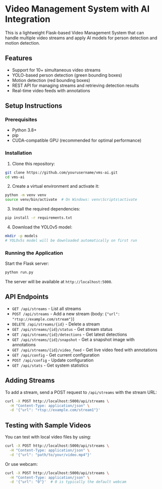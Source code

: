 # Video Management System with AI Integration

This is a lightweight Flask-based Video Management System that can handle multiple video streams and apply AI models for person detection and motion detection.

## Features

- Support for 10+ simultaneous video streams
- YOLO-based person detection (green bounding boxes)
- Motion detection (red bounding boxes)
- REST API for managing streams and retrieving detection results
- Real-time video feeds with annotations

## Setup Instructions

### Prerequisites

- Python 3.8+
- pip
- CUDA-compatible GPU (recommended for optimal performance)

### Installation

1. Clone this repository:
```bash
git clone https://github.com/yourusername/vms-ai.git
cd vms-ai
```

2. Create a virtual environment and activate it:
```bash
python -m venv venv
source venv/bin/activate  # On Windows: venv\Scripts\activate
```

3. Install the required dependencies:
```bash
pip install -r requirements.txt
```

4. Download the YOLOv5 model:
```bash
mkdir -p models
# YOLOv5s model will be downloaded automatically on first run
```

### Running the Application

Start the Flask server:

```bash
python run.py
```

The server will be available at `http://localhost:5000`.

## API Endpoints

- `GET /api/streams` - List all streams
- `POST /api/streams` - Add a new stream (body: `{"url": "rtsp://example.com/stream"}`)
- `DELETE /api/streams/{id}` - Delete a stream
- `GET /api/streams/{id}/status` - Get stream status
- `GET /api/streams/{id}/detections` - Get latest detections
- `GET /api/streams/{id}/snapshot` - Get a snapshot image with annotations
- `GET /api/streams/{id}/video_feed` - Get live video feed with annotations
- `GET /api/config` - Get current configuration
- `POST /api/config` - Update configuration
- `GET /api/stats` - Get system statistics

## Adding Streams

To add a stream, send a POST request to `/api/streams` with the stream URL:

```bash
curl -X POST http://localhost:5000/api/streams \
  -H "Content-Type: application/json" \
  -d '{"url": "rtsp://example.com/stream1"}'
```

## Testing with Sample Videos

You can test with local video files by using:

```bash
curl -X POST http://localhost:5000/api/streams \
  -H "Content-Type: application/json" \
  -d '{"url": "path/to/your/video.mp4"}'
```

Or use webcam:

```bash
curl -X POST http://localhost:5000/api/streams \
  -H "Content-Type: application/json" \
  -d '{"url": "0"}'  # 0 is typically the default webcam
```